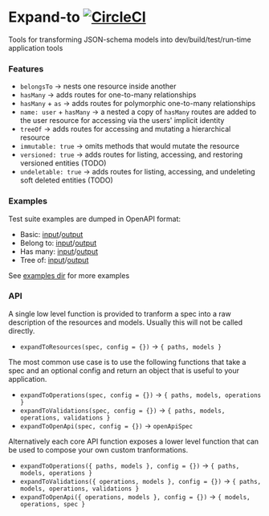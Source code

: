# Expand-to [![CircleCI](https://circleci.com/gh/possibilities/expand-to.svg?style=svg)](https://circleci.com/gh/possibilities/expand-to)

Tools for transforming JSON-schema models into dev/build/test/run-time application tools

### Features

* `belongsTo` → nests one resource inside another
* `hasMany` → adds routes for one-to-many relationships
* `hasMany` + `as` → adds routes for polymorphic one-to-many relationships
* `name: user` + `hasMany` → a nested a copy of `hasMany` routes are added to the user resource for accessing via the users' implicit identity
* `treeOf` → adds routes for accessing and mutating a hierarchical resource
* `immutable: true` → omits methods that would mutate the resource
* `versioned: true` → adds routes for listing, accessing, and restoring versioned entities (TODO)
* `undeletable: true` → adds routes for listing, accessing, and undeleting soft deleted entities (TODO)

### Examples

Test suite examples are dumped in OpenAPI format:

* Basic: [input](examples/basic.input.yml)/[output](examples/basic.output.yml)
* Belong to: [input](examples/hasmany.input.yml)/[output](examples/hasmany.output.yml)
* Has many: [input](examples/belongsto.input.yml)/[output](examples/belongsto.output.yml)
* Tree of: [input](examples/treeof.input.yml)/[output](examples/treeof.output.yml)

See [examples dir](examples/) for more examples

### API

A single low level function is provided to tranform a spec into a raw description of the resources and models. Usually this will not be called directly.

* `expandToResources(spec, config = {})` → `{ paths, models }`

The most common use case is to use the following functions that take a spec and an optional config and return an object that is useful to your application.

* `expandToOperations(spec, config = {})` → `{ paths, models, operations }`
* `expandToValidations(spec, config = {})` → `{ paths, models, operations, validations }`
* `expandToOpenApi(spec, config = {})` → `openApiSpec`

Alternatively each core API function exposes a lower level function that can be used to compose your own custom tranformations.

* `expandToOperations({ paths, models }, config = {})` → `{ paths, models, operations }`
* `expandToValidations({ operations, models }, config = {})` → `{ paths, models, operations, validations }`
* `expandToOpenApi({ operations, models }, config = {})` → `{ models, operations, spec }`
